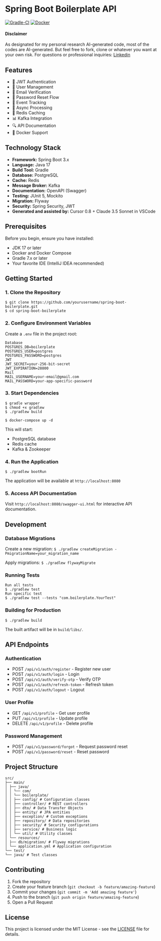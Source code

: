 # Spring Boot Boilerplate API

[![Gradle-CI](https://github.com/dydanz/spring-boot-boilerplate/actions/workflows/gradle.yml/badge.svg)](https://github.com/dydanz/spring-boot-boilerplate/actions/workflows/gradle.yml)
[![Docker](https://github.com/dydanz/spring-boot-boilerplate/actions/workflows/docker-publish.yml/badge.svg)](https://github.com/dydanz/spring-boot-boilerplate/actions/workflows/docker-publish.yml)

#### Disclaimer
As designated for my personal research AI-generated code, most of the codes are AI-generated.
But feel free to fork, clone or whatever you want at your own risk. 
For questions or professional inquiries: [Linkedin](https://www.linkedin.com/in/dandi-diputra/)

## Features

- 🔐 JWT Authentication
- 👤 User Management
- 📧 Email Verification
- 🔄 Password Reset Flow
- 📝 Event Tracking
- 🚀 Async Processing
- 💾 Redis Caching
- 📊 Kafka Integration
- 🔍 API Documentation
- 🐳 Docker Support

## Technology Stack

- **Framework:** Spring Boot 3.x
- **Language:** Java 17
- **Build Tool:** Gradle
- **Database:** PostgreSQL
- **Cache:** Redis
- **Message Broker:** Kafka
- **Documentation:** OpenAPI (Swagger)
- **Testing:** JUnit 5, Mockito
- **Migration:** Flyway
- **Security:** Spring Security, JWT
- **Generated and assisted by:** Cursor 0.8 + Claude 3.5 Sonnet in VSCode

## Prerequisites

Before you begin, ensure you have installed:

- JDK 17 or later
- Docker and Docker Compose
- Gradle 7.x or later
- Your favorite IDE (IntelliJ IDEA recommended)

## Getting Started

### 1. Clone the Repository
```
$ git clone https://github.com/yourusername/spring-boot-boilerplate.git
$ cd spring-boot-boilerplate
```

### 2. Configure Environment Variables

Create a `.env` file in the project root:
```properties
Database
POSTGRES_DB=boilerplate
POSTGRES_USER=postgres
POSTGRES_PASSWORD=postgres
JWT
JWT_SECRET=your-256-bit-secret
JWT_EXPIRATION=28800
Mail
MAIL_USERNAME=your-email@gmail.com
MAIL_PASSWORD=your-app-specific-password
```
### 3. Start Dependencies
```
$ gradle wrapper
$ chmod +x gradlew
$ ./gradlew build

$ docker-compose up -d
```

This will start:
- PostgreSQL database
- Redis cache
- Kafka & Zookeeper

### 4. Run the Application
```$ ./gradlew bootRun```

The application will be available at `http://localhost:8080`

### 5. Access API Documentation

Visit `http://localhost:8080/swagger-ui.html` for interactive API documentation.

## Development

### Database Migrations

Create a new migration:
```$ ./gradlew createMigration -PmigrationName=your_migration_name```

Apply migrations:
```$ ./gradlew flywayMigrate```


### Running Tests
```
Run all tests
$ ./gradlew test
Run specific test
$ ./gradlew test --tests "com.boilerplate.YourTest"
```

### Building for Production
```$ ./gradlew build```

The built artifact will be in `build/libs/`.

## API Endpoints

### Authentication
- POST `/api/v1/auth/register` - Register new user
- POST `/api/v1/auth/login` - Login
- POST `/api/v1/auth/verify-otp` - Verify OTP
- POST `/api/v1/auth/refresh-token` - Refresh token
- POST `/api/v1/auth/logout` - Logout

### User Profile
- GET `/api/v1/profile` - Get user profile
- PUT `/api/v1/profile` - Update profile
- DELETE `/api/v1/profile` - Delete profile

### Password Management
- POST `/api/v1/password/forgot` - Request password reset
- POST `/api/v1/password/reset` - Reset password

## Project Structure
```
src/
├── main/
│ ├── java/
│ │ └── com/
│ │ └── boilerplate/
│ │ ├── config/ # Configuration classes
│ │ ├── controller/ # REST controllers
│ │ ├── dto/ # Data Transfer Objects
│ │ ├── entity/ # JPA entities
│ │ ├── exception/ # Custom exceptions
│ │ ├── repository/ # Data repositories
│ │ ├── security/ # Security configurations
│ │ ├── service/ # Business logic
│ │ └── util/ # Utility classes
│ └── resources/
│ ├── db/migration/ # Flyway migrations
│ └── application.yml # Application configuration
└── test/
└── java/ # Test classes
```

## Contributing

1. Fork the repository
2. Create your feature branch (`git checkout -b feature/amazing-feature`)
3. Commit your changes (`git commit -m 'Add amazing feature'`)
4. Push to the branch (`git push origin feature/amazing-feature`)
5. Open a Pull Request

## License

This project is licensed under the MIT License - see the [LICENSE](LICENSE) file for details.
